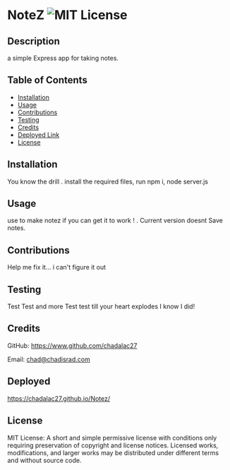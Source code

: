 # NoteZ ![MIT License](https://img.shields.io/badge/License-MIT-Green)

## Description

a simple Express app for taking notes.

## Table of Contents

* [Installation](#installation)
* [Usage](#usage)
* [Contributions](#contributions)
* [Testing](#testing)
* [Credits](#credits)
* [Deployed Link](#Deployed)
* [License](#license)

## Installation
You know the drill . install the required files, run npm i, node server.js

## Usage
use to make notez if you can get it to work ! . Current version doesnt Save notes.

## Contributions
Help me fix it... i can't figure it out

## Testing
Test Test and more Test test till your heart explodes I know I did!

## Credits
GitHub: https://www.github.com/chadalac27

Email: chad@chadisrad.com
## Deployed  
  https://chadalac27.github.io/Notez/
## License
MIT License: A short and simple permissive license with conditions only requiring preservation of copyright and license notices. Licensed works, modifications, and larger works may be distributed under different terms and without source code.